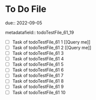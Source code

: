 # To Do File

due:: 2022-09-05

metadatafield:: todoTestFile_61_19

- [ ] Task of todoTestFile_61 1 [[Query me]]
- [ ] Task of todoTestFile_61 2 [[Query me]]
- [ ] Task of todoTestFile_61 3
- [ ] Task of todoTestFile_61 4
- [ ] Task of todoTestFile_61 5
- [ ] Task of todoTestFile_61 6
- [ ] Task of todoTestFile_61 7
- [ ] Task of todoTestFile_61 8
- [ ] Task of todoTestFile_61 9
- [ ] Task of todoTestFile_61 10